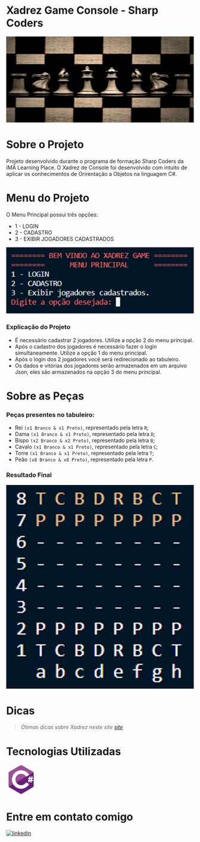 # Xadrez Game Console - Sharp Coders

<p align="center">
  <img width="700" height="230" src="images\xadrez1.jpg">
</p>


# Sobre o Projeto

Projeto desenvolvido durante o programa de formação Sharp Coders da IMÂ Learning Place. O Xadrez de Console foi desenvolvido com intuito de aplicar os conhecimentos de Orirentação a Objetos na linguagem C#.

# Menu do Projeto

O Menu Principal possui três opções:
- 1 - LOGIN
- 2 - CADASTRO
- 3 - EXIBIR JOGADORES CADASTRADOS

 <p align="center">
   <img src="images\menu.png">
</p>

### Explicação do Projeto
- É necessário cadastrar 2 jogadores. Utilize a opção 2 do menu principal.
- Após o cadastro dos jogadores é necessário fazer o login simultaneamente. Utilize a opção 1 do menu principal.
- Após o login dos 2 jogadores você será redirecionado ao tabuleiro.
- Os dados e vitórias dos jogadores serão armazenados em um arquivo Json, eles são armazenados na opção 3 do menu principal.

# Sobre as Peças
 ### Peças presentes no tabuleiro:
 - Rei `(x1 Branco & x1 Preto)`, representado pela letra `R`;
 - Dama `(x1 Branco & x1 Preto)`, representado pela letra `D`;
 - Bispo `(x2 Branco & x2 Preto)`, representado pela letra `B`;
 - Cavalo `(x1 Branco & x1 Preto)`, representado pela letra `C`;
 - Torre `(x1 Branco & x1 Preto)`, representado pela letra `T`;
 - Peão `(x8 Branco & x8 Preto)`, representado pela letra `P`.


### Resultado Final
 <p align="center">
   <img src="images\tabuleiroepecas.png">
</p>


# Dicas
> *Ótimas dicas sobre Xadrez neste site [site](https://pt.wikihow.com/Vencer-Quase-Sempre-no-Xadrez)*

# Tecnologias Utilizadas

 <p>
      <a href="#Tecnologias"> <img width="80px" height="80px" alt="img3" title="img3" src="images\csharp.png" /></a> 
</p>

# Entre em contato comigo

<a href="https://linkedin.com/in/pablorangelofc" target="_blank">
<img src=https://img.shields.io/badge/linkedin-%231E77B5.svg?&style=for-the-badge&logo=linkedin&logoColor=white alt=linkedin style="margin-bottom: 5px;" />
</a>  





